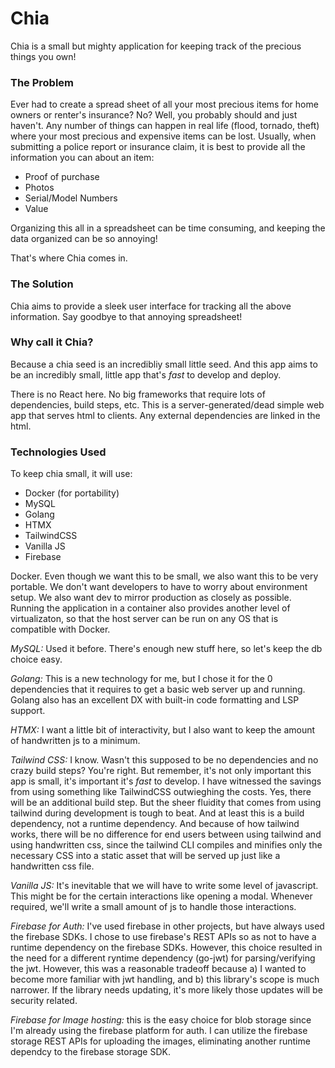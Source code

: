 # Chia

Chia is a small but mighty application for keeping track of the precious things you own!

### The Problem

Ever had to create a spread sheet of all your most precious items for home owners or renter's insurance? No? Well, you probably should and just haven't. Any number of things can happen in real life (flood, tornado, theft) where your most precious and expensive items can be lost. Usually, when submitting a police report or insurance claim, it is best to provide all the information you can about an item:

- Proof of purchase
- Photos
- Serial/Model Numbers
- Value

Organizing this all in a spreadsheet can be time consuming, and keeping the data organized can be so annoying!

That's where Chia comes in.

### The Solution

Chia aims to provide a sleek user interface for tracking all the above information. Say goodbye to that annoying spreadsheet!

### Why call it Chia?

Because a chia seed is an incredibliy small little seed. And this app aims to be an incredibly small, little app that's _fast_ to develop and deploy.

There is no React here. No big frameworks that require lots of dependencies, build steps, etc. This is a server-generated/dead simple web app that serves html to clients. Any external dependencies are linked in the html.

### Technologies Used

To keep chia small, it will use:

- Docker (for portability)
- MySQL
- Golang
- HTMX
- TailwindCSS
- Vanilla JS
- Firebase

Docker. Even though we want this to be small, we also want this to be very portable. We don't want developers to have to worry about environment setup. We also want dev to mirror production as closely as possible. Running the application in a container also provides another level of virtualizaton, so that the host server can be run on any OS that is compatible with Docker.

_MySQL:_ Used it before. There's enough new stuff here, so let's keep the db choice easy.

_Golang:_ This is a new technology for me, but I chose it for the 0 dependencies that it requires to get a basic web server up and running. Golang also has an excellent DX with built-in code formatting and LSP support.

_HTMX:_ I want a little bit of interactivity, but I also want to keep the amount of handwritten js to a minimum.

_Tailwind CSS:_ I know. Wasn't this supposed to be no dependencies and no crazy build steps? You're right. But remember, it's not only important this app is small, it's important it's _fast_ to develop. I have witnessed the savings from using something like TailwindCSS outwieghing the costs. Yes, there will be an additional build step. But the sheer fluidity that comes from using tailwind during development is tough to beat. And at least this is a build dependency, not a runtime dependency. And because of how tailwind works, there will be no difference for end users between using tailwind and using handwritten css, since the tailwind CLI compiles and minifies only the necessary CSS into a static asset that will be served up just like a handwritten css file.

_Vanilla JS:_ It's inevitable that we will have to write some level of javascript. This might be for the certain interactions like opening a modal. Whenever required, we'll write a small amount of js to handle those interactions.

_Firebase for Auth:_ I've used firebase in other projects, but have always used the firebase SDKs. I chose to use firebase's REST APIs so as not to have a runtime dependency on the firebase SDKs. However, this choice resulted in the need for a different ryntime dependency (go-jwt) for parsing/verifying the jwt. However, this was a reasonable tradeoff because a) I wanted to become more familiar with jwt handling, and b) this library's scope is much narrower. If the library needs updating, it's more likely those updates will be security related.

_Firebase for Image hosting:_ this is the easy choice for blob storage since I'm already using the firebase platform for auth. I can utilize the firebase storage REST APIs for uploading the images, eliminating another runtime dependcy to the firebase storage SDK.
